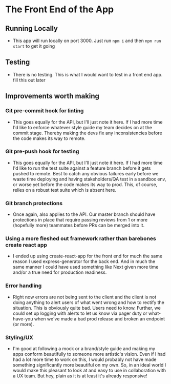 # The Front End of the App

## Running Locally

- This app will run locally on port 3000. Just run `npm i` and then `npm run start` to get it going

## Testing

- There is no testing. This is what I would want to test in a front end app. fill this out later

## Improvements worth making

### Git pre-commit hook for linting

- This goes equally for the API, but I'll just note it here. If I had more time I'd like to enforce whatever style guide my team decides on at the commit stage. Thereby making the devs fix any inconsistencies before the code makes its way to remote.

### Git pre-push hook for testing

- This goes equally for the API, but I'll just note it here. If I had more time I'd like to run the test suite against a feature branch before it gets pushed to remote. Best to catch any obvious failures early before we waste time deploying and having stakeholders/QA test in a sandbox env, or worse yet before the code makes its way to prod. This, of course, relies on a robust test suite which is absent here.

### Git branch protections

- Once again, also applies to the API. Our master branch should have protections in place that require passing reviews from 1 or more (hopefully more) teammates before PRs can be merged into it.

### Using a more fleshed out framework rather than barebones create react app

- I ended up using create-react-app for the front end for much the same reason I used express-generator for the back end. And in much the same manner I could have used something like Next given more time and/or a true need for production readiness.

### Error handling

- Right now errors are not being sent to the client and the client is not doing anything to alert users of what went wrong and how to rectify the situation. This is obviously quite bad. Users need to know. Further, we could set up logging with alerts to let us know via pager duty or what-have-you when we've made a bad prod release and broken an endpoint (or more).

### Styling/UX

- I'm good at following a mock or a brand/style guide and making my apps conform beautifully to someone more artistic's vision. Even if I had had a lot more time to work on this, I would probably not have made something significantly more beautiful on my own. So, in an ideal world I would make this pleasant to look at and easy to use in collaboration with a UX team. But hey, plain as it is at least it's already responsive!
